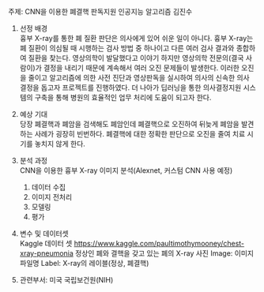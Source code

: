 ﻿주제: CNN을 이용한 폐결핵 판독지원 인공지능 알고리즘
김진수

1.	선정 배경  
흉부 X-ray를 통한 폐 질환 판단은 의사에게 있어 쉬운 일이 아니다. 흉부 X-ray는 폐 질환이 의심될 때 시행하는 검사 방법 중 하나이고 다른 여러 검사 결과와 종합하여 질환을 찾는다. 영상의학이 발달했다고 이야기 하지만 영상의학 전문의(결국 사람이)가 결정을 내리기 때문에 계속해서 여러 오진 문제들이 발생한다. 이러한 오진을 줄이고 알고리즘에 의한 사전 진단과 영상판독을 실시하여 의사의 신속한 의사 결정을 돕고자 프로젝트를 진행하였다. 더 나아가 딥러닝을 통한 의사결정지원 시스템의 구축을 통해 병원의 효율적인 업무 처리에 도움이 되고자 한다.

2.	예상 기대  
당장 폐결핵과 폐암을 검색해도 폐암인데 폐결핵으로 오진하여 뒤늦게 폐암을 발견하는 사례가 굉장히 빈번하다. 폐결핵에 대한 정확한 판단으로 오진을 줄여 치료 시기를 놓치지 않게 한다.

3.	분석 과정  
CNN을 이용한 흉부 X-ray 이미지 분석(Alexnet, 커스텀 CNN 사용 예정)
    1.	데이터 수집
    2.	이미지 전처리
    3.	모델링
    4.	평가

4.	변수 및 데이터셋  
Kaggle 데이터 셋
https://www.kaggle.com/paultimothymooney/chest-xray-pneumonia
정상인 폐와 결핵을 갖고 있는 폐의 X-ray 사진
Image: 이미지 파일명
Label: X-ray의 레이블(정상, 폐결핵)

5.	관련부서: 미국 국립보건원(NIH)

